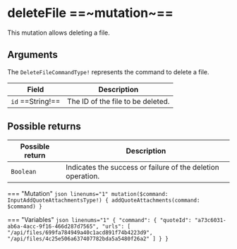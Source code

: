 # deleteFile ==~mutation~==

This mutation allows deleting a file.

## Arguments

The `DeleteFileCommandType!` represents the command to delete a file.

| Field                             | Description                                                 |
|-----------------------------------|-------------------------------------------------------------|
| `id` ==String!==                  | The ID of the file to be deleted.                           |


## Possible returns

| Possible return               | Description                                                 	|
|-------------------------------|------------------------------------------------------------	|
| `Boolean`                   	| Indicates the success or failure of the deletion operation.  	|


=== "Mutation"
    ```json linenums="1"
    mutation($command: InputAddQuoteAttachmentsType!) {
        addQuoteAttachments(command: $command)
    }
    ```

=== "Variables"
    ```json linenums="1"
    {
      "command": {
        "quoteId": "a73c6031-ab6a-4acc-9f16-466d287d7565",
        "urls": [
        "/api/files/699fa784949a40c1acd891f74b4223d9",
        "/api/files/4c25e506a637407782bda5a5480f26a2"
        ]
      }
    }
    ```